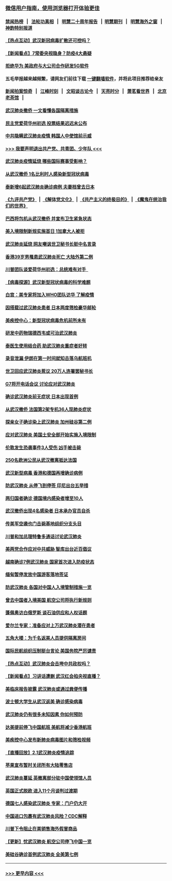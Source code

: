 ### [微信用户指南，使用浏览器打开体验更佳](https://github.com/gfw-breaker/banned-news1/blob/master/indexes/wechat-guide.md?t=0)
#### [禁闻热榜](热点新闻.md?t=0)  &nbsp;&nbsp;|&nbsp;&nbsp; [法轮功真相](https://github.com/gfw-breaker/truth/blob/master/README.md?t=0) &nbsp;&nbsp;|&nbsp;&nbsp; [明慧二十周年报告](https://github.com/gfw-breaker/mh-reports/blob/master/README.md?t=0) &nbsp;&nbsp;|&nbsp;&nbsp;[明慧期刊](https://github.com/gfw-breaker/mh-qikan) &nbsp;&nbsp;|&nbsp;&nbsp; [明慧海外之窗](https://github.com/gfw-breaker/mh-news/blob/master/README.md?t=0) &nbsp;&nbsp;|&nbsp;&nbsp; [神韵特别报道](https://github.com/gfw-breaker/mh-news/blob/master/shenyun.md?t=0)
#### [【热点互动】武汉新冠病毒扩散还可控吗？](../pages/nsc418/n11844750.md?t=02051122) 
#### [【新闻看点】7常委央视隐身？防疫4大悬疑](../pages/nsc418/n11844611.md?t=02051122) 
#### [拒绝华为 美政府与大公司合作研发5G软件](../pages/nsc418/n11844625.md?t=02051122) 
#### 五毛举报越来越频繁，请网友们前往下载 [一键翻墙软件](https://github.com/gfw-breaker/ssr-accounts)，并将此项目推荐给亲友
#### [新闻拍案惊奇](https://github.com/gfw-breaker/banned-news1/blob/master/pages/link4.md) &nbsp;&nbsp;|&nbsp;&nbsp; [江峰时刻](https://github.com/gfw-breaker/banned-news1/blob/master/pages/link4.md) &nbsp;&nbsp;|&nbsp;&nbsp; [文昭谈古论今](https://github.com/gfw-breaker/banned-news1/blob/master/pages/link4.md) &nbsp;&nbsp;|&nbsp;&nbsp; [天亮时分](https://github.com/gfw-breaker/banned-news1/blob/master/pages/link4.md) &nbsp;&nbsp;|&nbsp;&nbsp; [萧茗看世界](https://github.com/gfw-breaker/banned-news1/blob/master/pages/link4.md) &nbsp;&nbsp;|&nbsp;&nbsp; [北京老茶馆](https://github.com/gfw-breaker/banned-news1/blob/master/pages/link4.md) &nbsp;&nbsp;|&nbsp;&nbsp; 
#### [武汉肺炎撤侨 一文看懂各国隔离措施](../pages/nsc418/n11844216.md?t=02051122) 
#### [民主党爱荷华州初选 投票结果迟迟未公布](../pages/nsc418/n11844207.md?t=02051122) 
#### [中共隐瞒武汉肺炎疫情 韩国人中使馆前示威](../pages/nsc418/n11844084.md?t=02051122) 
#### [>>> 我要声明退出共产党、共青团、少年队 <<<](https://github.com/begood0513/goodnews/blob/master/quit/letter.md) 
#### [武汉肺炎疫情延烧 哪些国际赛事受影响？](../pages/nsc418/n11843958.md?t=02051122) 
#### [从武汉撤侨 1名比利时人感染新型冠状病毒](../pages/nsc418/n11843977.md?t=02051122) 
#### [泰新增6起武汉肺炎确诊病例 夫妻档曾去日本](../pages/nsc418/n11843900.md?t=02051122) 
#### [《九评共产党》](https://github.com/begood0513/9ping.md/blob/master/README.md) &nbsp;|&nbsp; [《解体党文化》](../../../../jtdwh.md/blob/master/README.md)  &nbsp;|&nbsp; [《共产主义的终极目的》](../../../../gczydzjmd.md/blob/master/README.md) &nbsp;|&nbsp; [《魔鬼在统治我们的世界》](../../../../mgztzwmdsj.md/blob/master/README.md) 
#### [巴西将包机从武汉撤侨 并宣布卫生紧急状态](../pages/nsc418/n11843418.md?t=02051122) 
#### [美入境限制新规实施首日 1加拿大人被拒](../pages/nsc418/n11843058.md?t=02051122) 
#### [武汉肺炎延烧 网友嘲讽世卫秘书长挺中名言录](../pages/nsc418/n11843056.md?t=02051122) 
#### [香港39岁男罹患武汉肺炎死亡 大陆外第二例](../pages/nsc418/n11843026.md?t=02051122) 
#### [川普团队谈爱荷华州初选：总统难有对手  ](../pages/nsc418/n11842867.md?t=02051122) 
#### [【病毒探源】武汉新型冠状病毒的科学难题](../pages/nsc418/n11842176.md?t=02051122) 
#### [白宫：美专家将加入WHO团队访华 了解疫情](../pages/nsc418/n11842198.md?t=02051122) 
#### [因搭载过武汉肺炎患者 日本两度筛检豪华邮轮](../pages/nsc418/n11842447.md?t=02051122) 
#### [美疾控中心：新型冠状病毒危机前所未有](../pages/nsc418/n11842406.md?t=02051122) 
#### [研发中药物瑞德西韦或可治武汉肺炎](../pages/nsc418/n11842100.md?t=02051122) 
#### [泰医生使用结合药 助武汉肺炎重症者好转](../pages/nsc418/n11842096.md?t=02051122) 
#### [录音泄漏 伊朗在第一时间就知击落乌航班机](../pages/nsc418/n11842002.md?t=02051122) 
#### [世卫回应武汉肺炎惹议 20万人连署罢秘书长](../pages/nsc418/n11841664.md?t=02051122) 
#### [G7将开电话会议 讨论应对武汉肺炎](../pages/nsc418/n11841658.md?t=02051122) 
#### [确诊武汉肺炎前无症状 日本出现首例](../pages/nsc418/n11841567.md?t=02051122) 
#### [从武汉撤侨 法国第2架专机36人现肺炎症状](../pages/nsc418/n11841382.md?t=02051122) 
#### [探亲女子确诊染上武汉肺炎 加州硅谷第二例](../pages/nsc418/n11839784.md?t=02051122) 
#### [应对武汉肺炎 美国土安全部开始实施入境限制](../pages/nsc418/n11839729.md?t=02051122) 
#### [伦敦发生恐袭事件3人受伤 凶手被击毙](../pages/nsc418/n11839442.md?t=02051122) 
#### [250名欧洲公民从武汉撤离抵达法国](../pages/nsc418/n11839438.md?t=02051122) 
#### [武汉新型病毒 香港和德国再增确诊病例](../pages/nsc418/n11839381.md?t=02051122) 
#### [防武汉肺炎 从停飞到停签 印尼出台五举措](../pages/nsc418/n11839282.md?t=02051122) 
#### [两归国者确诊 德国境内感染者增至10人](../pages/nsc418/n11839164.md?t=02051122) 
#### [武汉撤侨出现4名感染者 日本承办官员自杀](../pages/nsc418/n11839044.md?t=02051122) 
#### [传美军空袭也门击毙基地组织分支头目](../pages/nsc418/n11839210.md?t=02051122) 
#### [川普和加总理特鲁多通话讨论武汉肺炎](../pages/nsc418/n11839128.md?t=02051122) 
#### [美两党合作应对中共威胁 智库出台近百倡议](../pages/nsc418/n11838437.md?t=02051122) 
#### [越南确诊7例武汉肺炎 国家首次进入防疫状态](../pages/nsc418/n11838860.md?t=02051122) 
#### [缅甸暂停发放中国游客落地签证](../pages/nsc418/n11838730.md?t=02051122) 
#### [防武汉肺炎 各国对中国人入境管制措施一览](../pages/nsc418/n11838726.md?t=02051122) 
#### [曾去中国者入境美国 航空公司将执行新规则](../pages/nsc418/n11838375.md?t=02051122) 
#### [蓬佩奥访白俄罗斯 谈石油供应和人权话题](../pages/nsc418/n11838242.md?t=02051122) 
#### [爱尔兰专家：准备应对上万武汉肺炎潜在患者](../pages/nsc418/n11837978.md?t=02051122) 
#### [五角大楼：为千名返美人员提供隔离房间](../pages/nsc418/n11837831.md?t=02051122) 
#### [国际民航组织压制挺台言论 美国务院严厉谴责](../pages/nsc418/n11837791.md?t=02051122) 
#### [【热点互动】武汉肺炎会击垮中共政权吗？](../pages/nsc418/n11837779.md?t=02051122) 
#### [【新闻看点】习讲话遭删 武汉红会掐央视直播？](../pages/nsc418/n11837573.md?t=02051122) 
#### [美临床报告披露 武汉肺炎或通过粪便传播](../pages/nsc418/n11837626.md?t=02051122) 
#### [波士顿大学生从武汉返美 确诊感染病毒](../pages/nsc418/n11837580.md?t=02051122) 
#### [武汉肺炎仍有很多未知因素 你如何预防](../pages/nsc418/n11837666.md?t=02051122) 
#### [达美提前停飞中国航班 美航将减少香港航班](../pages/nsc418/n11837649.md?t=02051122) 
#### [美疾控中心发布新肺炎病毒图片和筛检视频](../pages/nsc418/n11837491.md?t=02051122) 
#### [【直播回放】2.1武汉肺炎疫情追踪](../pages/nsc418/n11837232.md?t=02051122) 
#### [苹果宣布暂时关闭所有大陆零售店](../pages/nsc418/n11837097.md?t=02051122) 
#### [武汉肺炎蔓延 英撤离部分驻中国使领馆人员](../pages/nsc418/n11837061.md?t=02051122) 
#### [英国正式脱欧 进入11个月谈判过渡期](../pages/nsc418/n11836911.md?t=02051122) 
#### [德国七人感染武汉肺炎 专家：门户仍大开](../pages/nsc418/n11836344.md?t=02051122) 
#### [中国进口包裹有武汉肺炎风险？CDC解释](../pages/nsc418/n11836321.md?t=02051122) 
#### [川普下令阻止在美销售海外假冒商品](../pages/nsc418/n11836261.md?t=02051122) 
#### [【更新】忧武汉肺炎 航空公司停飞中国一览](../pages/nsc418/n11835931.md?t=02051122) 
#### [美硅谷确诊首例武汉肺炎 全美第七例](../pages/nsc418/n11836093.md?t=02051122) 

----
#### [ >>> 更早内容 <<< ](../indexes/nsc418-earlier.md)
